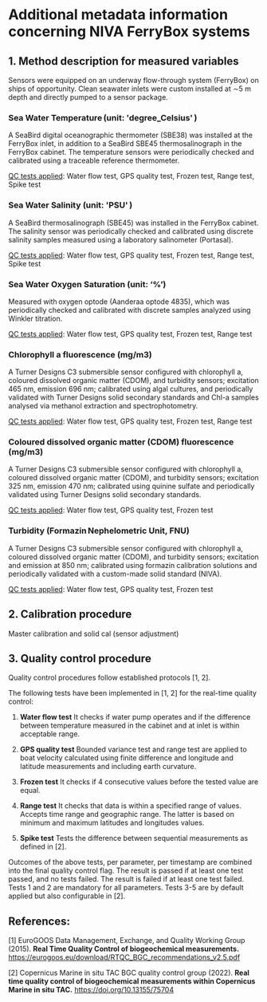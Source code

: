 # Additional metadata information concerning NIVA FerryBox systems 

## 1. Method description for measured variables 

Sensors were equipped on an underway flow-through system (FerryBox) on ships of opportunity. Clean seawater inlets were custom installed at ∼5 m depth and directly pumped to a sensor package.  

### Sea Water Temperature (unit: 'degree_Celsius' ) 

A SeaBird digital oceanographic thermometer (SBE38) was installed at the FerryBox inlet, in addition to a SeaBird SBE45 thermosalinograph in the FerryBox cabinet. The temperature sensors were periodically checked and calibrated using a traceable reference thermometer.  

<ins>QC tests applied</ins>: Water flow test, GPS quality test, Frozen test, Range test, Spike test
 
### Sea Water Salinity (unit: 'PSU' ) 

A SeaBird thermosalinograph (SBE45) was installed in the FerryBox cabinet. The salinity sensor was periodically checked and calibrated using discrete salinity samples measured using a laboratory salinometer (Portasal). 

<ins>QC tests applied</ins>: Water flow test, GPS quality test, Frozen test, Range test, Spike test

### Sea Water Oxygen Saturation (unit: ‘%’) 

Measured with oxygen optode (Aanderaa optode 4835), which was periodically checked and calibrated with discrete samples analyzed using Winkler titration.  

<ins>QC tests applied</ins>: Water flow test, GPS quality test, Frozen test,  Range test
 
### Chlorophyll a fluorescence (mg/m3) 

A Turner Designs C3 submersible sensor configured with chlorophyll a, coloured dissolved organic matter (CDOM), and turbidity sensors; excitation 465 nm, emission 696 nm; calibrated using algal cultures, and periodically validated with Turner Designs solid secondary standards and Chl-a samples analysed via methanol extraction and spectrophotometry. 

<ins>QC tests applied</ins>: Water flow test, GPS quality test, Frozen test, Range test

### Coloured dissolved organic matter (CDOM) fluorescence (mg/m3) 

A Turner Designs C3 submersible sensor configured with chlorophyll a, coloured dissolved organic matter (CDOM), and turbidity sensors; excitation 325 nm, emission 470 nm; calibrated using quinine sulfate and periodically validated using Turner Designs solid secondary standards. 

<ins>QC tests applied</ins>:  Water flow test, GPS quality test, Frozen test

### Turbidity (Formazin Nephelometric Unit, FNU) 

A Turner Designs C3 submersible sensor configured with chlorophyll a, coloured dissolved organic matter (CDOM), and turbidity sensors; excitation and emission at 850 nm; calibrated using formazin calibration solutions and periodically validated with a custom-made solid standard (NIVA). 

<ins>QC tests applied</ins>:  Water flow test, GPS quality test, Frozen test
 
## 2. Calibration procedure 

 
Master calibration and solid cal (sensor adjustment) 

## 3. Quality control procedure 

Quality control procedures follow established protocols [1, 2].  

 

The following tests have been implemented in [1, 2] for the real-time quality control:  

1. **Water flow test** It checks if water pump operates and if the difference between temperature measured in the cabinet and at inlet is within acceptable range.  

2. **GPS quality test** Bounded variance test and range test are applied to boat velocity calculated using finite difference and longitude and latitude measurements and including earth curvature.  

3. **Frozen test** It checks if 4 consecutive values before the tested value are equal.  

4. **Range test** It checks that data is within a specified range of values. Accepts time range and geographic range. The latter is based on minimum and maximum latitudes and longitudes values.  

5. **Spike test** Tests the difference between sequential measurements as defined in [2].  

Outcomes of the above tests, per parameter, per timestamp are combined into the final quality control flag. The result is passed if at least one test passed, and no tests failed. The result is failed if at least one test failed. Tests 1 and 2 are mandatory for all parameters. Tests 3-5 are by default applied but also configurable in [2].  

 

## References: 

[1] EuroGOOS Data Management, Exchange, and Quality Working Group (2015). **Real Time Quality Control of biogeochemical measurements.** https://eurogoos.eu/download/RTQC_BGC_recommendations_v2.5.pdf 

[2] Copernicus Marine in situ TAC BGC quality control group (2022). **Real time quality control of biogeochemical measurements within Copernicus Marine in situ TAC.** https://doi.org/10.13155/75704 

 

 
